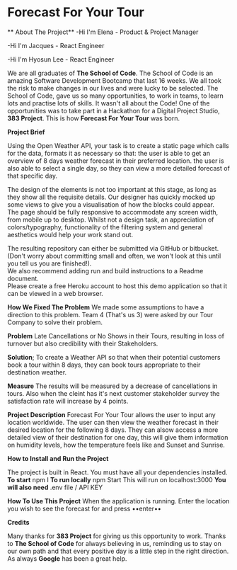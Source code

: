 # Forecast For Your Tour

** About The Project**
 -Hi I'm Elena - Product & Project Manager
 
 -Hi I'm Jacques - React Engineer
 
 -Hi I'm Hyosun Lee - React Engineer
  
We are all graduates of **The School of Code**. The School of Code is an amazing Software Development Bootcamp that last 16 weeks. We all took the risk to make changes in our lives and were lucky to be selected. The School of Code, gave us so many opportunities, to work in teams, to learn lots and practise lots of skills. It wasn't all about the Code! 
One of the opportunities was to take part in a Hackathon for a Digital Project Studio, **383 Project**. This is how **Forecast For Your Tour** was born.

**Project Brief**

Using the Open Weather API, your task is to create a static page  which calls for the data, formats it as necessary so that: 
 the user is able to get an overview of 8 days weather forecast in  their preferred location. 
 the user is also able to select a single day, so they can view a more  detailed forecast of that specific day. 

The design of the elements is not too important at this stage, as long  as they show all the requisite details. Our designer has quickly  mocked up some views to give you a visualisation of how the blocks  could appear.  
	The page should be fully responsive to accommodate any screen  width, from mobile up to desktop. 
	Whilst not a design task, an appreciation of colors/typography,  functionality of the filtering system and general aesthetics would  help your work stand out.  

The resulting repository can either be submitted via GitHub or  bitbucket. (Don't worry about committing small and often, we won't  look at this until you tell us you are finished!).  
We also recommend adding run and build instructions to a Readme  document.  
Please create a free Heroku account to host this demo application so  that it can be viewed in a web browser.

**How We Fixed The Problem**
We made some assumptions to have a direction to this problem. Team 4 (That's us 3) were asked by our Tour Company to solve their problem.

**Problem** Late Cancellations or No Shows in their Tours, resulting in loss of turnover but also credibility with their Stakeholders. 

**Solution**; To create a Weather API so that when their potential customers book a tour within 8 days, they can book tours appropriate to their destination weather.

**Measure** The results will be measured by a decrease of cancellations in tours. Also when the cleint has it's next customer stakeholder survey the satisfaction rate will increase by 4 points.

**Project Description**
Forecast For Your Tour allows the user to input any location worldwide. The user can then view the weather forecast in their desired location for the 
following 8 days. They can alsow access a more detailed view of their destination for one day, this will give them information on humidity levels, how the temperature feels like and Sunset and Sunrise.

**How to Install and Run the Project**

The project is built in React. You must have all your dependencies installed. 
**To start** npm I
**To run locally** npm Start 
This will run on localhost:3000
**You will also need** .env file / API KEY

**How To Use This Project**
When the application is running. Enter the location you wish to see the forecast for and press ••enter••

**Credits**

Many thanks for **383 Project** for giving us this opportunity to work.
Thanks to **The School of Code** for always believing in us, reminding us to stay on our own path and that every positive day is a little step in the right direction. 
As always **Google** has been a great help.
